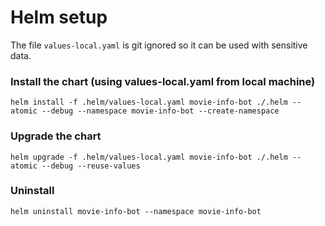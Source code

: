 # Helm setup

The file `values-local.yaml` is git ignored so it can be used with sensitive data.

### Install the chart (using values-local.yaml from local machine)
```
helm install -f .helm/values-local.yaml movie-info-bot ./.helm --atomic --debug --namespace movie-info-bot --create-namespace
```

### Upgrade the chart
```
helm upgrade -f .helm/values-local.yaml movie-info-bot ./.helm --atomic --debug --reuse-values
```

### Uninstall
```
helm uninstall movie-info-bot --namespace movie-info-bot
```